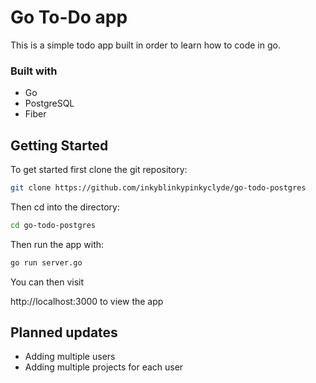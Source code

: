 # Go To-Do app

This is a simple todo app built in order to learn how to code in go.

### Built with
* Go
* PostgreSQL
* Fiber

## Getting Started

To get started first clone the git repository:

```bash
git clone https://github.com/inkyblinkypinkyclyde/go-todo-postgres

```


Then cd into the directory:

```bash
cd go-todo-postgres 
```

Then run the app with:


```bash
go run server.go
```

You can then visit 

http://localhost:3000 to view the app

## Planned updates

* Adding multiple users
* Adding multiple projects for each user